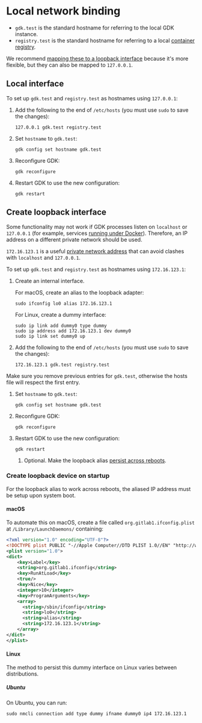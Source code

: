 # Local network binding

- `gdk.test` is the standard hostname for referring to the local GDK instance.
- `registry.test` is the standard hostname for referring to a local [container registry](registry.md).

We recommend [mapping these to a loopback interface](#create-loopback-interface) because it's more flexible, but they can also be mapped to `127.0.0.1`.

## Local interface

To set up `gdk.test` and `registry.test` as hostnames using `127.0.0.1`:

1. Add the following to the end of `/etc/hosts` (you must use `sudo` to save the changes):

   ```plaintext
   127.0.0.1 gdk.test registry.test
   ```

1. Set `hostname` to `gdk.test`:

   ```shell
   gdk config set hostname gdk.test
   ```

1. Reconfigure GDK:

   ```shell
   gdk reconfigure
   ```

1. Restart GDK to use the new configuration:

   ```shell
   gdk restart
   ```

## Create loopback interface

Some functionality may not work if GDK processes listen on `localhost` or `127.0.0.1` (for example,
services [running under Docker](runner.md#docker-configuration)). Therefore, an IP address on a different private network should be
used.

`172.16.123.1` is a useful [private network address](https://en.wikipedia.org/wiki/Private_network#Private_IPv4_addresses)
that can avoid clashes with `localhost` and `127.0.0.1`.

To set up `gdk.test` and `registry.test` as hostnames using `172.16.123.1`:

1. Create an internal interface.

   For macOS, create an alias to the loopback adapter:

   ```shell
   sudo ifconfig lo0 alias 172.16.123.1
   ```

   For Linux, create a dummy interface:

   ```shell
   sudo ip link add dummy0 type dummy
   sudo ip address add 172.16.123.1 dev dummy0
   sudo ip link set dummy0 up
   ```

1. Add the following to the end of `/etc/hosts` (you must use `sudo` to save the changes):

   ```plaintext
   172.16.123.1 gdk.test registry.test
   ```

Make sure you remove previous entries for `gdk.test`, otherwise the hosts file will respect the first entry.

1. Set `hostname` to `gdk.test`:

   ```shell
   gdk config set hostname gdk.test
   ```

1. Reconfigure GDK:

   ```shell
   gdk reconfigure
   ```

1. Restart GDK to use the new configuration:

   ```shell
   gdk restart
   ```

   1. Optional. Make the loopback alias [persist across reboots](#create-loopback-device-on-startup).

### Create loopback device on startup

For the loopback alias to work across reboots, the aliased IP address must be setup upon system boot.

#### macOS

To automate this on macOS, create a file called `org.gitlab1.ifconfig.plist` at `/Library/LaunchDaemons/` containing:

```xml
<?xml version="1.0" encoding="UTF-8"?>
<!DOCTYPE plist PUBLIC "-//Apple Computer//DTD PLIST 1.0//EN" "http://www.apple.com/DTDs/PropertyList-1.0.dtd">
<plist version="1.0">
<dict>
    <key>Label</key>
    <string>org.gitlab1.ifconfig</string>
    <key>RunAtLoad</key>
    <true/>
    <key>Nice</key>
    <integer>10</integer>
    <key>ProgramArguments</key>
    <array>
      <string>/sbin/ifconfig</string>
      <string>lo0</string>
      <string>alias</string>
      <string>172.16.123.1</string>
    </array>
</dict>
</plist>
```

#### Linux

The method to persist this dummy interface on Linux varies between distributions.

##### Ubuntu

On Ubuntu, you can run:

```shell
sudo nmcli connection add type dummy ifname dummy0 ip4 172.16.123.1
```
